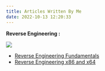 ```yaml
---
title: Articles Written By Me
date: 2022-10-13 12:20:33
---
```



**Reverse Engineering :** 

![](https://i.imgur.com/iupGV15.png) 
* [Reverse Engineering Fundamentals](https://drive.google.com/file/d/1DM7idalYM2nQunjGASUN31Mh87WrubPe/view?usp=sharing)
* [Reverse Engineering x86 and x64](https://drive.google.com/file/d/1wG9VZ1tb5IuaIjzRhHnM2dPQPESLdx3P/view?usp=sharing)